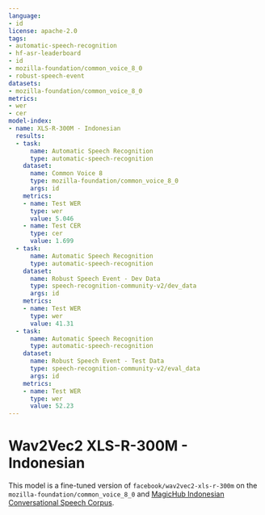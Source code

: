 ```yaml
---
language:
- id
license: apache-2.0
tags:
- automatic-speech-recognition
- hf-asr-leaderboard
- id
- mozilla-foundation/common_voice_8_0
- robust-speech-event
datasets:
- mozilla-foundation/common_voice_8_0
metrics:
- wer
- cer
model-index:
- name: XLS-R-300M - Indonesian
  results:
  - task:
      name: Automatic Speech Recognition
      type: automatic-speech-recognition
    dataset:
      name: Common Voice 8
      type: mozilla-foundation/common_voice_8_0
      args: id
    metrics:
    - name: Test WER
      type: wer
      value: 5.046
    - name: Test CER
      type: cer
      value: 1.699
  - task:
      name: Automatic Speech Recognition
      type: automatic-speech-recognition
    dataset:
      name: Robust Speech Event - Dev Data
      type: speech-recognition-community-v2/dev_data
      args: id
    metrics:
    - name: Test WER
      type: wer
      value: 41.31
  - task:
      name: Automatic Speech Recognition
      type: automatic-speech-recognition
    dataset:
      name: Robust Speech Event - Test Data
      type: speech-recognition-community-v2/eval_data
      args: id
    metrics:
    - name: Test WER
      type: wer
      value: 52.23
---
```


# Wav2Vec2 XLS-R-300M - Indonesian

This model is a fine-tuned version of `facebook/wav2vec2-xls-r-300m` on the `mozilla-foundation/common_voice_8_0` and [MagicHub Indonesian Conversational Speech Corpus](https://magichub.com/datasets/indonesian-conversational-speech-corpus/).

